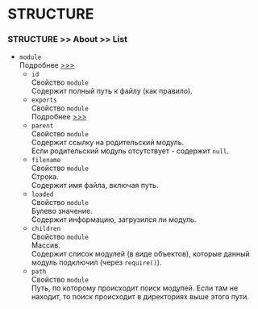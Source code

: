 # STRUCTURE

### STRUCTURE >> About >> List
- `module`  
Подробнее [>>>](./modules__structure__module.md)
  - `id`  
  Свойство `module`  
  Содержит полный путь к файлу (как правило).
  - `exports`  
   Свойство `module`  
  Подробнее [>>>](./modules__structure__exports.md)
  - `parent`  
   Свойство `module`  
  Содержит ссылку на родительский модуль.  
  Если родительский модуль отсутствует - содержит `null`.
  - `filename`  
  Свойство `module`  
  Строка.  
  Содержит имя файла, включая путь.
  - `loaded`  
   Свойство `module`  
  Булево значение.  
  Содержит информацию, загрузился ли модуль.
  - `children`  
  Свойство `module`  
  Массив.  
  Содержит список модулей (в виде объектов), которые данный модуль подключил (через `require()`).
  - `path`  
  Свойство `module`  
  Путь, по которому происходит поиск модулей. Если там не находит, то поиск происходит в директориях выше этого пути.